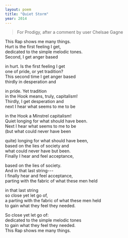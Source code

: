 ```yaml
---
layout: poem
title: "Quiet Storm"
year: 2014
---
```


> For Prodigy, after a comment by user Chelsae Gagne

<!-- Remember to end lines with two spaces to force markdown linebreak i-->

This Rap shows me many things.  
Hurt is the first feeling I get,   
dedicated to the simple melodic tones.  
Second, I get anger based  

in hurt. Is the first feeling I get  
one of pride, or yet tradition?  
This second time I get anger based  
thirdly in desperation and  

in pride. Yet tradition  
in the Hook means, truly, capitalism!  
Thirdly, I get desperation and  
next I hear what seems to me to be  

in the Hook a Minstrel capitalism!  
Quiet longing for what should have been.  
Next I hear what seems to me to be  
(but what could never have been  

quite) longing for what should have been,  
based on the lies of society and  
what could never have but been.  
Finally I hear and feel acceptance,  

based on the lies of society.  
And in that last string---    
I finally hear and feel acceptance,  
parting with the fabric of what these men held  

in that last string  
so close yet let go of,  
a parting with the fabric of what these men held  
to gain what they feel they needed.  

So close yet let go of:  
dedicated to the simple melodic tones  
to gain what they feel they needed.  
This Rap shows me many things.  

